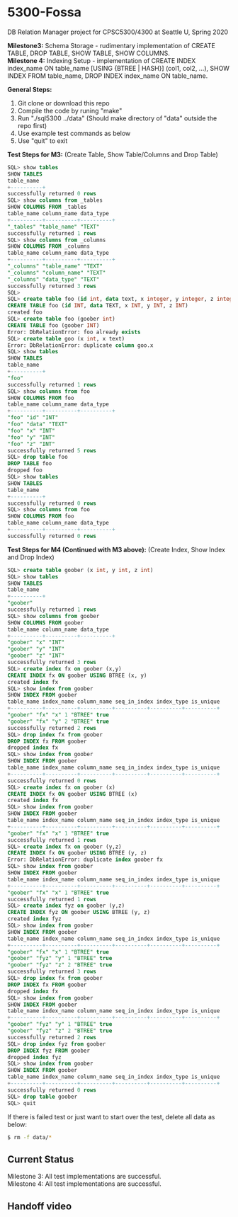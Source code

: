 # 5300-Fossa
DB Relation Manager project for CPSC5300/4300 at Seattle U, Spring 2020 

**Milestone3:**
Schema Storage - rudimentary implementation of CREATE TABLE, DROP TABLE, SHOW TABLE, SHOW COLUMNS. </br> 
**Milestone 4:**
Indexing Setup - implementation of CREATE INDEX index_name ON table_name [USING {BTREE | HASH}] (col1, col2, ...), SHOW INDEX FROM table_name, DROP INDEX index_name ON table_name. </br>

**General Steps:** </br>
1. Git clone or download this repo
2. Compile the code by runing "make"
3. Run "./sql5300 ../data" (Should make directory of "data" outside the repo first)
4. Use example test commands as below
5. Use "quit" to exit

**Test Steps for M3:** (Create Table, Show Table/Columns and Drop Table)
```sql
SQL> show tables
SHOW TABLES
table_name 
+----------+
successfully returned 0 rows
SQL> show columns from _tables
SHOW COLUMNS FROM _tables
table_name column_name data_type 
+----------+----------+----------+
"_tables" "table_name" "TEXT" 
successfully returned 1 rows
SQL> show columns from _columns
SHOW COLUMNS FROM _columns
table_name column_name data_type 
+----------+----------+----------+
"_columns" "table_name" "TEXT" 
"_columns" "column_name" "TEXT" 
"_columns" "data_type" "TEXT" 
successfully returned 3 rows
SQL> 
SQL> create table foo (id int, data text, x integer, y integer, z integer)
CREATE TABLE foo (id INT, data TEXT, x INT, y INT, z INT)
created foo
SQL> create table foo (goober int)
CREATE TABLE foo (goober INT)
Error: DbRelationError: foo already exists
SQL> create table goo (x int, x text)
Error: DbRelationError: duplicate column goo.x
SQL> show tables
SHOW TABLES
table_name 
+----------+
"foo" 
successfully returned 1 rows
SQL> show columns from foo
SHOW COLUMNS FROM foo
table_name column_name data_type 
+----------+----------+----------+
"foo" "id" "INT" 
"foo" "data" "TEXT" 
"foo" "x" "INT" 
"foo" "y" "INT" 
"foo" "z" "INT" 
successfully returned 5 rows
SQL> drop table foo
DROP TABLE foo
dropped foo
SQL> show tables
SHOW TABLES
table_name 
+----------+
successfully returned 0 rows
SQL> show columns from foo
SHOW COLUMNS FROM foo
table_name column_name data_type 
+----------+----------+----------+
successfully returned 0 rows
```

**Test Steps for M4 (Continued with M3 above):** (Create Index, Show Index and Drop Index)
```sql
SQL> create table goober (x int, y int, z int)
SQL> show tables
SHOW TABLES
table_name 
+----------+
"goober" 
successfully returned 1 rows
SQL> show columns from goober
SHOW COLUMNS FROM goober
table_name column_name data_type 
+----------+----------+----------+
"goober" "x" "INT" 
"goober" "y" "INT" 
"goober" "z" "INT" 
successfully returned 3 rows
SQL> create index fx on goober (x,y)
CREATE INDEX fx ON goober USING BTREE (x, y)
created index fx
SQL> show index from goober
SHOW INDEX FROM goober
table_name index_name column_name seq_in_index index_type is_unique 
+----------+----------+----------+----------+----------+----------+
"goober" "fx" "x" 1 "BTREE" true 
"goober" "fx" "y" 2 "BTREE" true 
successfully returned 2 rows
SQL> drop index fx from goober
DROP INDEX fx FROM goober
dropped index fx
SQL> show index from goober
SHOW INDEX FROM goober
table_name index_name column_name seq_in_index index_type is_unique 
+----------+----------+----------+----------+----------+----------+
successfully returned 0 rows
SQL> create index fx on goober (x)
CREATE INDEX fx ON goober USING BTREE (x)
created index fx
SQL> show index from goober
SHOW INDEX FROM goober
table_name index_name column_name seq_in_index index_type is_unique 
+----------+----------+----------+----------+----------+----------+
"goober" "fx" "x" 1 "BTREE" true 
successfully returned 1 rows
SQL> create index fx on goober (y,z)
CREATE INDEX fx ON goober USING BTREE (y, z)
Error: DbRelationError: duplicate index goober fx
SQL> show index from goober
SHOW INDEX FROM goober
table_name index_name column_name seq_in_index index_type is_unique 
+----------+----------+----------+----------+----------+----------+
"goober" "fx" "x" 1 "BTREE" true 
successfully returned 1 rows
SQL> create index fyz on goober (y,z)
CREATE INDEX fyz ON goober USING BTREE (y, z)
created index fyz
SQL> show index from goober
SHOW INDEX FROM goober
table_name index_name column_name seq_in_index index_type is_unique 
+----------+----------+----------+----------+----------+----------+
"goober" "fx" "x" 1 "BTREE" true 
"goober" "fyz" "y" 1 "BTREE" true 
"goober" "fyz" "z" 2 "BTREE" true 
successfully returned 3 rows
SQL> drop index fx from goober
DROP INDEX fx FROM goober
dropped index fx
SQL> show index from goober
SHOW INDEX FROM goober
table_name index_name column_name seq_in_index index_type is_unique 
+----------+----------+----------+----------+----------+----------+
"goober" "fyz" "y" 1 "BTREE" true 
"goober" "fyz" "z" 2 "BTREE" true 
successfully returned 2 rows
SQL> drop index fyz from goober
DROP INDEX fyz FROM goober
dropped index fyz
SQL> show index from goober
SHOW INDEX FROM goober
table_name index_name column_name seq_in_index index_type is_unique 
+----------+----------+----------+----------+----------+----------+
successfully returned 0 rows
SQL> drop table goober
SQL> quit
```

If there is failed test or just want to start over the test, delete all data as below:
```sh
$ rm -f data/*
``` 

## Current Status
Milestone 3: All test implementations are successful. </br>
Milestone 4: All test implementations are successful. </br>

## Handoff video
